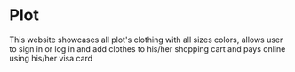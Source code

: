 # Plot
This website showcases all plot's clothing with all sizes colors, allows user to sign in or log in and add clothes to his/her shopping cart and pays online using his/her visa card 
